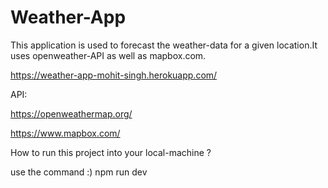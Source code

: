 # Weather-App

This application is used to forecast the weather-data for a given location.It uses openweather-API as well as mapbox.com.

https://weather-app-mohit-singh.herokuapp.com/

API:

https://openweathermap.org/

https://www.mapbox.com/

How to run this project into your local-machine ?

use the command :) npm run dev
